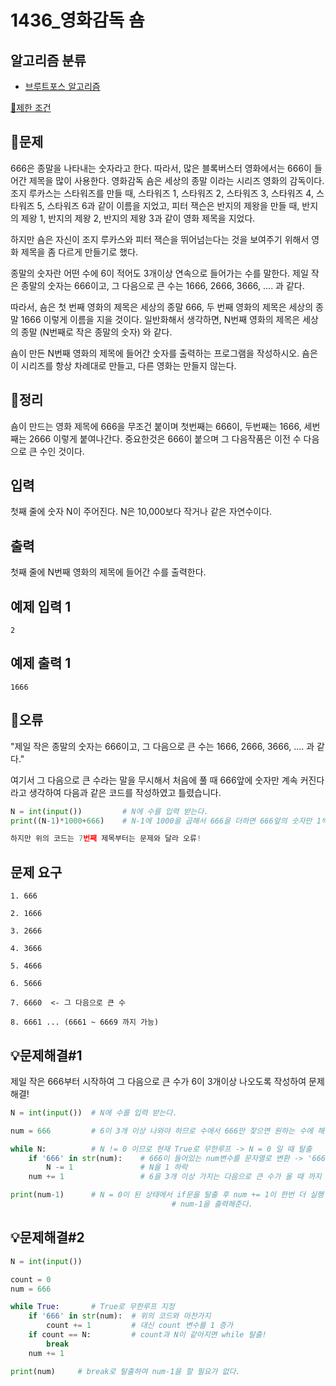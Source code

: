 # 1436_영화감독 숌

## 알고리즘 분류

- [브루트포스 알고리즘](https://www.acmicpc.net/problem/tag/125)

[👾제한 조건](https://www.notion.so/7bf67b9365b3430caf9f19543c3be076)

## 🐣문제

666은 종말을 나타내는 숫자라고 한다. 따라서, 많은 블록버스터 영화에서는 666이 들어간 제목을 많이 사용한다. 영화감독 숌은 세상의 종말 이라는 시리즈 영화의 감독이다. 조지 루카스는 스타워즈를 만들 때, 스타워즈 1, 스타워즈 2, 스타워즈 3, 스타워즈 4, 스타워즈 5, 스타워즈 6과 같이 이름을 지었고, 피터 잭슨은 반지의 제왕을 만들 때, 반지의 제왕 1, 반지의 제왕 2, 반지의 제왕 3과 같이 영화 제목을 지었다.

하지만 숌은 자신이 조지 루카스와 피터 잭슨을 뛰어넘는다는 것을 보여주기 위해서 영화 제목을 좀 다르게 만들기로 했다.

종말의 숫자란 어떤 수에 6이 적어도 3개이상 연속으로 들어가는 수를 말한다. 제일 작은 종말의 숫자는 666이고, 그 다음으로 큰 수는 1666, 2666, 3666, .... 과 같다.

따라서, 숌은 첫 번째 영화의 제목은 세상의 종말 666, 두 번째 영화의 제목은 세상의 종말 1666 이렇게 이름을 지을 것이다. 일반화해서 생각하면, N번째 영화의 제목은 세상의 종말 (N번째로 작은 종말의 숫자) 와 같다.

숌이 만든 N번째 영화의 제목에 들어간 숫자를 출력하는 프로그램을 작성하시오. 숌은 이 시리즈를 항상 차례대로 만들고, 다른 영화는 만들지 않는다.

## 🤔정리

숌이 만드는 영화 제목에 666을 무조건 붙이며 첫번째는 666이, 두번째는 1666, 세번째는 2666 이렇게 붙여나간다. 중요한것은 666이 붙으며 그 다음작품은 이전 수 다음으로 큰 수인 것이다.

## 입력

첫째 줄에 숫자 N이 주어진다. N은 10,000보다 작거나 같은 자연수이다.

## 출력

첫째 줄에 N번째 영화의 제목에 들어간 수를 출력한다.

## 예제 입력 1

```
2

```

## 예제 출력 1

```
1666
```

## 🥀오류

"제일 작은 종말의 숫자는 666이고, 그 다음으로 큰 수는 1666, 2666, 3666, .... 과 같다."

여기서 그 다음으로 큰 수라는 말을 무시해서 처음에 풀 때 666앞에 숫자만 계속 커진다 라고 생각하여 다음과 같은 코드를 작성하였고 틀렸습니다.

```python
N = int(input())         # N에 수를 입력 받는다.
print((N-1)*1000+666)    # N-1에 1000을 곱해서 666을 더하면 666앞의 숫자만 1씩 커진다.

하지만 위의 코드는 7번째 제목부터는 문제와 달라 오류!
```

## 문제 요구

```
1. 666

2. 1666

3. 2666

4. 3666

5. 4666

6. 5666

7. 6660  <- 그 다음으로 큰 수

8. 6661 ... (6661 ~ 6669 까지 가능)

```

## 💡문제해결#1

제일 작은 666부터 시작하여 그 다음으로 큰 수가 6이 3개이상 나오도록 작성하여 문제 해결!

```python
N = int(input())  # N에 수를 입력 받는다.

num = 666         # 6이 3개 이상 나와야 하므로 수에서 666만 찾으면 원하는 수에 해당된다.

while N:          # N != 0 이므로 현재 True로 무한루프 -> N = 0 일 때 탈출
    if '666' in str(num):    # 666이 들어있는 num변수를 문자열로 변환 -> '666'이 있으면 참
        N -= 1               # N을 1 하락
    num += 1                 # 6을 3개 이상 가지는 다음으로 큰 수가 올 때 까지 1 증가!

print(num-1)      # N = 0이 된 상태에서 if문을 탈출 후 num += 1이 한번 더 실행 되므로 
									# num-1을 출력해준다. 
```

## 💡문제해결#2

```python
N = int(input())

count = 0
num = 666

while True:       # True로 무한루프 지정
    if '666' in str(num):  # 위의 코드와 마찬가지
        count += 1         # 대신 count 변수를 1 증가
    if count == N:         # count과 N이 같아지면 while 탈출!
        break               
    num += 1

print(num)     # break로 탈출하여 num-1을 할 필요가 없다.
```
